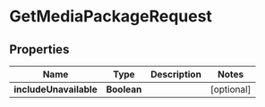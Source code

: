 

# GetMediaPackageRequest


## Properties

Name | Type | Description | Notes
------------ | ------------- | ------------- | -------------
**includeUnavailable** | **Boolean** |  |  [optional]



